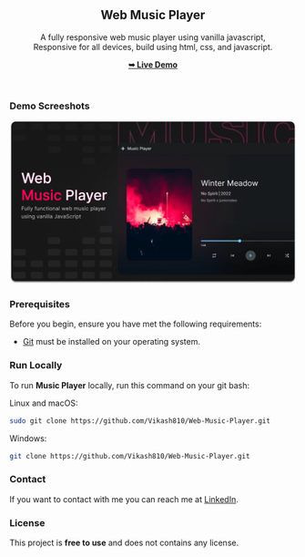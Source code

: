 <div align="center">
  

  <br />
  <br />

  <h2 align="center">Web Music Player</h2>

  A fully responsive web music player using vanilla javascript, <br />Responsive for all devices, build using html, css, and javascript.

  <a href="https://vikash810.github.io/Web-Music-Player/"><strong>➥ Live Demo</strong></a>

</div>

<br />

### Demo Screeshots

![Music Player Desktop Demo](./readme-images/desktop.png "Desktop Demo")

### Prerequisites

Before you begin, ensure you have met the following requirements:

* [Git](https://git-scm.com/downloads "Download Git") must be installed on your operating system.

### Run Locally

To run **Music Player** locally, run this command on your git bash:

Linux and macOS:

```bash
sudo git clone https://github.com/Vikash810/Web-Music-Player.git
```

Windows:

```bash
git clone https://github.com/Vikash810/Web-Music-Player.git
```

### Contact

If you want to contact with me you can reach me at [LinkedIn](https://www.twitter.com/codewithsadee).

### License

This project is **free to use** and does not contains any license.
